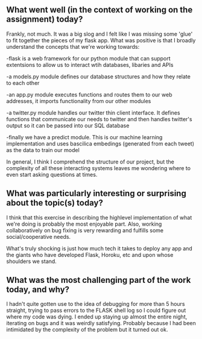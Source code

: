 
## What went well (in the context of working on the assignment) today?

Frankly, not much. It was a big slog and I felt like I was missing some 'glue' to fit together the pieces of my flask app. What was positive is that I broadly understand the concepts that we're working towards:

-flask is a web framework for our python module that can support extentsions to allow us to interact wtih databases, libaries and APIs

-a models.py module defines our database structures and how they relate to each other

-an app.py module executes functions and routes them to our web addresses, it imports functionality from our other modules

-a twitter.py module handles our twitter thin client interface. It defines functions that communicate our needs to twitter and then handles twitter's output so it can be passed into our SQL database

-finally we have a predict module. This is our machine learning implementation and uses bascilica embedings (generated from each tweet) as the data to train our model

In general, I think I comprehend the structure of our project, but the complexity of all these interacting systems leaves me wondering where to even start asking questions at times.

## What was particularly interesting or surprising about the topic(s) today?

I think that this exercise in describing the highlevel implementation of what we're doing is probably the most enjoyable part. Also, working collaboratively on bug fixing is very rewarding and fulfills some social/cooperative needs.

What's truly shocking is just how much tech it takes to deploy any app and the giants who have developed Flask, Horoku, etc and upon whose shoulders we stand.

## What was the most challenging part of the work today, and why?

I hadn't quite gotten use to the idea of debugging for more than 5 hours straight, trying to pass errors to the FLASK shell log so I could figure out where my code was dying. I ended up staying up almost the entire night, iterating on bugs and it was weirdly satisfying. Probably because I had been intimidated by the complexity of the problem but it turned out ok.
